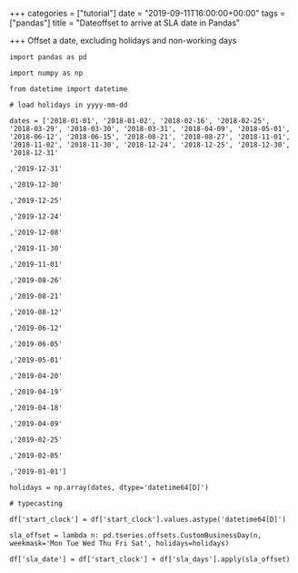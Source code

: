 +++
categories = ["tutorial"]
date = "2019-09-11T16:00:00+00:00"
tags = ["pandas"]
title = "Dateoffset to arrive at SLA date in Pandas"

+++
Offset a date, excluding holidays and non-working days

<!--more-->

    import pandas as pd
    
    import numpy as np
    
    from datetime import datetime
    
    # load holidays in yyyy-mm-dd
    
    dates = ['2018-01-01', '2018-01-02', '2018-02-16', '2018-02-25', '2018-03-29', '2018-03-30', '2018-03-31', '2018-04-09', '2018-05-01', '2018-06-12', '2018-06-15', '2018-08-21', '2018-08-27', '2018-11-01', '2018-11-02', '2018-11-30', '2018-12-24', '2018-12-25', '2018-12-30', '2018-12-31'
    
    ,'2019-12-31'
    
    ,'2019-12-30'
    
    ,'2019-12-25'
    
    ,'2019-12-24'
    
    ,'2019-12-08'
    
    ,'2019-11-30'
    
    ,'2019-11-01'
    
    ,'2019-08-26'
    
    ,'2019-08-21'
    
    ,'2019-08-12'
    
    ,'2019-06-12'
    
    ,'2019-06-05'
    
    ,'2019-05-01'
    
    ,'2019-04-20'
    
    ,'2019-04-19'
    
    ,'2019-04-18'
    
    ,'2019-04-09'
    
    ,'2019-02-25'
    
    ,'2019-02-05'
    
    ,'2019-01-01']
    
    holidays = np.array(dates, dtype='datetime64[D]')
    
    # typecasting
    
    df['start_clock'] = df['start_clock'].values.astype('datetime64[D]')
    
    sla_offset = lambda n: pd.tseries.offsets.CustomBusinessDay(n, weekmask='Mon Tue Wed Thu Fri Sat', holidays=holidays)
    
    df['sla_date'] = df['start_clock'] + df['sla_days'].apply(sla_offset)